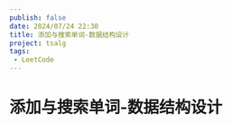 ```yaml
---
publish: false
date: 2024/07/24 22:30
title: 添加与搜索单词-数据结构设计
project: tsalg
tags:
 - LeetCode
---
```


# 添加与搜索单词-数据结构设计
